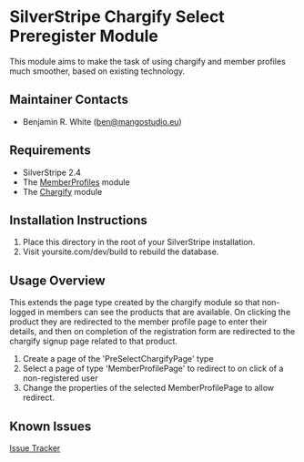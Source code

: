 SilverStripe Chargify Select Preregister Module
========================================

This module aims to make the task of using chargify and member profiles much smoother, 
based on existing technology.

Maintainer Contacts
-------------------
*  Benjamin R. White (<ben@mangostudio.eu>)

Requirements
------------
* SilverStripe 2.4
* The [MemberProfiles](https://github.com/ajshort/silverstripe-memberprofiles) module
* The [Chargify](https://github.com/ajshort/silverstripe-chargify) module

Installation Instructions
-------------------------

1. Place this directory in the root of your SilverStripe installation.
2. Visit yoursite.com/dev/build to rebuild the database.

Usage Overview
--------------
This extends the page type created by the chargify module so that non-logged in
members can see the products that are available. On clicking the product they are
redirected to the member profile page to enter their details, and then on completion 
of the registration form are redirected to the chargify signup page related to that
product.

1. Create a page of the 'PreSelectChargifyPage' type
2. Select a page of type 'MemberProfilePage' to redirect to on click of a non-registered user
3. Change the properties of the selected MemberProfilePage to allow redirect.

Known Issues
------------
[Issue Tracker](http://github.com/ben-mangostudio/silverstripe-chargifyselectpreregister/issues)

